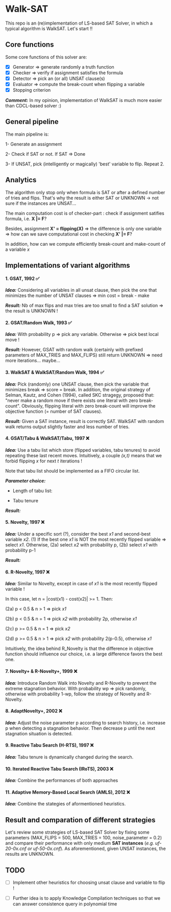 # Walk-SAT

This repo is an (re)implementation of LS-based SAT Solver, in which a typical algorithm is WalkSAT. 
Let's start !!

## Core functions 

Some core functions of this solver are: 

- [X] Generator => generate randomly a truth function
- [X] Checker => verify if assignment satisfies the formula
- [X] Detector => pick an (or all) UNSAT clause(s)
- [X] Evaluator => compute the break-count when flipping a variable
- [X] Stopping criterion 

***Comment:*** In my opinion, implementation of WalkSAT is much more easier than CDCL-based solver :) 

## General pipeline

The main pipeline is:

1- Generate an assignment 

2- Check if SAT or not. If SAT => Done

3- If UNSAT, pick (intelligently or magically) 'best' variable to flip. Repeat 2. 

## Analytics

The algorithm only stop only when formula is SAT or after a defined number of tries and flips. That's why the result is either SAT or UNKNOWN -> not sure if the instances are UNSAT...

The main computation cost is of checker-part : check if assignment satifies formula, i.e. **X |= F**?

Besides, assignment **X' = flipping(X)** => the difference is only one variable => how can we save computational cost in checking **X' |= F**?

In addition, how can we compute efficiently break-count and make-count of a variable *x*


## Implementations of variant algorithms

#### 1. GSAT, 1992 :white_check_mark:

***Idea:*** Considering all variables in all unsat clause, then pick the one that minimizes the number of UNSAT clauses => min cost = break - make

***Result:*** Nb of max flips and max tries are too small to find a SAT solution => the result is UNKNOWN ! 

#### 2. GSAT/Random Walk, 1993  :white_check_mark:

***Idea:***  With probability p => pick any variable. Otherwise => pick best local move ! 

***Result:*** However, GSAT with random walk (certainly with prefixed parameters of MAX_TRIES and MAX_FLIPS) still return UNKNOWN => need more iterations... maybe...

#### 3. WalkSAT & WalkSAT/Random Walk, 1994 :white_check_mark:

***Idea:*** Pick (randomly) one UNSAT clause, then pick the variable that minimizes break => score = break. In addition, the original strategy of Selman, Kautz, and Cohen (1994), called SKC stragegy, proposed that: "never make a random move if there exists one literal with zero break-count". Obviously, flipping literal with zero break-count will improve the objective function (= number of SAT clauses).

***Result:*** Given a SAT instance, result is correctly SAT. WalkSAT with random walk returns output slightly faster and less number of tries. 

#### 4. GSAT/Tabu & WalkSAT/Tabu, 1997 :x:

***Idea:*** Use a tabu list which store (flipped variables, tabu tenures) to avoid repeating these last recent moves. Intuitively, a couple *(x,t)* means that we forbid flipping *x* for next *t* iterations !

Note that tabu list should be implemented as a FIFO circular list.

***Parameter choice:***

- Length of tabu list: 

- Tabu tenure

***Result:*** 

#### 5. Novelty, 1997 :x:

***Idea:*** Under a specific sort (?), consider the best *x1* and second-best variable *x2*. (1) If the best one *x1* is NOT the most recently flipped variable => select *x1*. Otherwise, (2a) select *x2* with probability p, (2b) select *x1* with probability p-1

***Result:***

#### 6. R-Novelty, 1997 :x:

***Idea:*** Similar to Novelty, except in case of *x1* is the most recently flipped variable ! 

In this case, let n = |cost(x1) - cost(x2)| >= 1. Then:

(2a) p < 0.5 & n > 1  => pick *x1*

(2b) p < 0.5 & n = 1  => pick *x2* with probability 2p, otherwise *x1*

(2c) p >= 0.5 & n = 1 => pick *x2*

(2d) p >= 0.5 & n > 1 => pick *x2* with probability 2(p-0.5), otherwise *x1*

Intuitively, the idea behind R_Novelty is that the difference in objective function should influence our choice, i.e. a large difference favors the best one.

#### 7. Novelty+ & R-Novelty+, 1999 :x:

***Idea:*** Introduce Random Walk into Novelty and R-Novelty to prevent the extreme stagnation behavior. With probability wp => pick randomly, otherwise with probability 1-wp, follow the strategy of Novelty and R-Novelty.

#### 8. AdaptNovelty+, 2002 :x:

***Idea:*** Adjust the noise parameter p according to search history, i.e. increase p when detecting a stagnation behavior. Then decrease p until the next stagnation situation is detected.

#### 9. Reactive Tabu Search (H-RTS), 1997 :x:

***Idea:***  Tabu tenure is dynamically changed during the search.

#### 10. Iterated Reactive Tabu Search (IRoTS), 2003 :x:

***Idea:*** Combine the performances of both approaches

#### 11. Adaptive Memory-Based Local Search (AMLS), 2012 :x:

***Idea:*** Combine the stategies of aformentioned heuristics.

## Result and comparation of different strategies 

Let's review some strategies of LS-based SAT Solver by fixing some parameters (MAX_FLIPS = 500, MAX_TRIES = 100, noise_parameter = 0.2) and compare their performance with only medium **SAT instances** (*e.g. uf-20-0x.cnf or uf-50-0x.cnf*). As aforementioned, given UNSAT instances, the results are UNKNOWN. 

## TODO

- [ ] Implement other heuristics for choosing unsat clause and variable to flip ! 

- [ ] Further idea is to apply Knowledge Compilation techniques so that we can answer consistence query in polynomial time 
